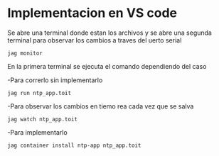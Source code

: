 # Implementacion en VS code

Se abre una terminal donde estan los archivos y se abre una segunda terminal para observar los cambios a traves del uerto serial

```
jag monitor
```

En la primera terminal se ejecuta el comando dependiendo del caso


-Para correrlo sin implementarlo
```
jag run ntp_app.toit
```
-Para observar los cambios en tiemo rea cada vez que se salva
```
jag watch ntp_app.toit
```
-Para implementarlo
```
jag container install ntp-app ntp_app.toit
```
